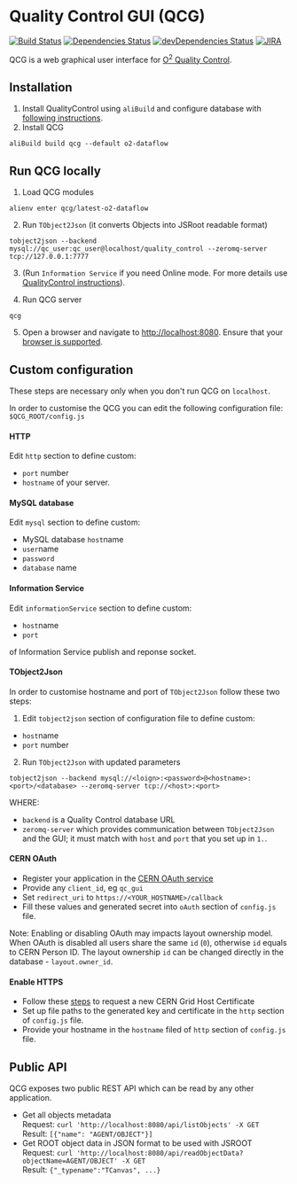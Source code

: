 # Quality Control GUI (QCG)
[![Build Status](https://travis-ci.org/AliceO2Group/WebUi.svg?branch=dev)](https://travis-ci.org/AliceO2Group/WebUi)
[![Dependencies Status](https://david-dm.org/AliceO2Group/WebUi/status.svg?path=QualityControl)](https://david-dm.org/AliceO2Group/WebUi?path=QualityControl)
[![devDependencies Status](https://david-dm.org/AliceO2Group/WebUi/dev-status.svg?path=QualityControl)](https://david-dm.org/AliceO2Group/WebUi?path=QualityControl&type=dev)
[![JIRA](https://img.shields.io/badge/JIRA-issues-blue.svg)](https://alice.its.cern.ch/jira/projects/OGUI)

QCG is a web graphical user interface for [O<sup>2</sup> Quality Control](https://github.com/AliceO2Group/QualityControl).


## Installation
1. Install QualityControl using `aliBuild` and configure database with [following instructions](https://github.com/AliceO2Group/QualityControl/blob/master/README.md).
2. Install QCG
```
aliBuild build qcg --default o2-dataflow
```

## Run QCG locally
1. Load QCG modules
```
alienv enter qcg/latest-o2-dataflow
```
2. Run `TObject2Json` (it converts Objects into JSRoot readable format)
```
tobject2json --backend mysql://qc_user:qc_user@localhost/quality_control --zeromq-server tcp://127.0.0.1:7777
```

3. (Run `Information Service` if you need Online mode. For more details use [QualityControl instructions](https://github.com/AliceO2Group/QualityControl#information-service)).

4. Run QCG server
```
qcg
```

5. Open a browser and navigate to [http://localhost:8080](http://localhost:8080). Ensure that your [browser is supported](https://github.com/AliceO2Group/WebUi/tree/dev/Framework#minimum-browser-version-support).


## Custom configuration
These steps are necessary only when you don't run QCG on `localhost`.

In order to customise the QCG you can edit the following configuration file: `$QCG_ROOT/config.js`

#### HTTP
Edit `http` section to define custom:
- `port` number
- `hostname` of your server.

#### MySQL database
Edit `mysql` section to define custom:
- MySQL database `host`name
- `user`name
- `password`
- `database` name

#### Information Service
Edit `informationService` section to define custom:
- `host`name
- `port`

of Information Service publish and reponse socket.

#### TObject2Json
In order to customise hostname and port of `TObject2Json` follow these two steps:

1. Edit `tobject2json` section of configuration file to define custom:
 - `host`name
 - `port` number

2. Run `TObject2Json` with updated parameters
```
tobject2json --backend mysql://<loign>:<password>@<hostname>:<port>/<database> --zeromq-server tcp://<host>:<port>
```
WHERE:
 - `backend` is a Quality Control database URL
 - `zeromq-server` which provides communication between `TObject2Json` and the GUI; it must match with `host` and `port` that you set up in `1.`.

#### CERN OAuth
- Register your application in the [CERN OAuth service](https://sso-management.web.cern.ch/OAuth/RegisterOAuthClient.aspx)
- Provide any `client_id`, eg `qc_gui`
- Set `redirect_uri` to `https://<YOUR_HOSTNAME>/callback`
- Fill these values and generated secret into `oAuth` section of `config.js` file.

Note: Enabling or disabling OAuth may impacts layout ownership model. When OAuth is disabled all users share the same `id` (`0`), otherwise `id` equals to CERN Person ID. The layout ownership `id` can be changed directly in the database -  `layout.owner_id`.

#### Enable HTTPS
- Follow these [steps](https://ca.cern.ch/ca/host/HostSelection.aspx?template=ee2host&instructions=openssl) to request a new CERN Grid Host Certificate
- Set up file paths to the generated key and certificate in the `http` section of `config.js` file.
- Provide your hostname in the `hostname` filed of `http` section of `config.js` file.

## Public API

QCG exposes two public REST API which can be read by any other application.

- Get all objects metadata\
  Request: `curl 'http://localhost:8080/api/listObjects' -X GET`\
  Result: `[{"name": "AGENT/OBJECT"}]`
- Get ROOT object data in JSON format to be used with JSROOT\
  Request: `curl 'http://localhost:8080/api/readObjectData?objectName=AGENT/OBJECT' -X GET`\
  Result: `{"_typename":"TCanvas", ...}`

